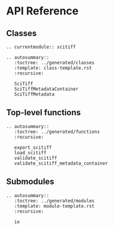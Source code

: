 # API Reference

## Classes

```{eval-rst}
.. currentmodule:: scitiff

.. autosummary::
   :toctree: ../generated/classes
   :template: class-template.rst
   :recursive:

   SciTiff
   SciTiffMetadataContainer
   SciTiffMetadata

```

## Top-level functions

```{eval-rst}
.. autosummary::
   :toctree: ../generated/functions
   :recursive:

   export_scitiff
   load_scitiff
   validate_scitiff
   validate_scitiff_metadata_container

```

## Submodules

```{eval-rst}
.. autosummary::
   :toctree: ../generated/modules
   :template: module-template.rst
   :recursive:

   io

```
